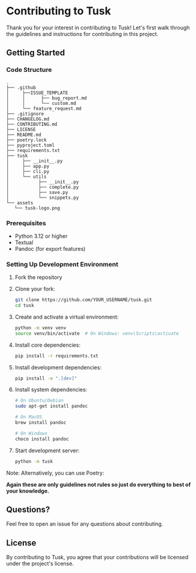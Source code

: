 # Contributing to Tusk

Thank you for your interest in contributing to Tusk! Let's first walk through the guidelines and instructions for contributing in this project.

## Getting Started

### Code Structure

```text
.
├── .github
│     ├──ISSUE_TEMPLATE
│     │      ├── bug_report.md
│     │      └── custom.md
│     └── feature_request.md
├── .gitignore
├── CHANGELOG.md
├── CONTRIBUTING.md
├── LICENSE
├── README.md
├── poetry.lock
├── pyproject.toml
├── requirements.txt
├── tusk
│     ├── __init__.py
│     ├── app.py
│     ├── cli.py
│     └── utils
│           ├── __init__.py
│           ├── complete.py
│           ├── save.py
│           └── snippets.py
└── assets
   └── tusk-logo.png
```

### Prerequisites

- Python 3.12 or higher
- Textual
- Pandoc (for export features)

### Setting Up Development Environment

1. Fork the repository
2. Clone your fork:
   ```bash
   git clone https://github.com/YOUR_USERNAME/tusk.git
   cd tusk
   ```

3. Create and activate a virtual environment:
   ```bash
   python -m venv venv
   source venv/bin/activate  # On Windows: venv\Scripts\activate
   ```

4. Install core dependencies:
   ```bash
   pip install -r requirements.txt
   ```

5. Install development dependencies:
   ```bash
   pip install -e ".[dev]"
   ```

6. Install system dependencies:
   ```bash
   # On Ubuntu/Debian
   sudo apt-get install pandoc

   # On MacOS
   brew install pandoc

   # On Windows
   choco install pandoc
   ```

7. Start development server:
   ```bash
   python -m tusk
   ```

Note: Alternatively, you can use Poetry:

**Again these are only guidelines not rules so just do everything to best of your knowledge.**

## Questions?

Feel free to open an issue for any questions about contributing.

## License

By contributing to Tusk, you agree that your contributions will be licensed under the project's license.
